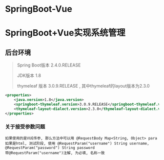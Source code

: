 # SpringBoot-Vue

# SpringBoot+Vue实现系统管理

## 后台环境

> Spring Boot版本 2.4.0.RELEASE
>
> JDK版本	1.8
>
> thymeleaf 版本  3.0.9.RELEASE , 其中thymeleaf的layout版本为2.3.0

```xml
<properties>
    <java.version>1.8</java.version>
    <springboot-thymeleaf.version>3.0.9.RELEASE</springboot-thymeleaf.version>
    <thymeleaf-layout-dialect.version>2.3.0</thymeleaf-layout-dialect.version>
</properties>
```

### 关于接受参数问题
    
    如果使用的是VUE传参, 那么方法中可以用 @RequestBody Map<String, Object> para
    如果是html, 测试阶段, 使用 @RequestParam("username") String username, @RequestParam("password") String password
    带@RequestParam("username")注解, 为必填, 名称一致
